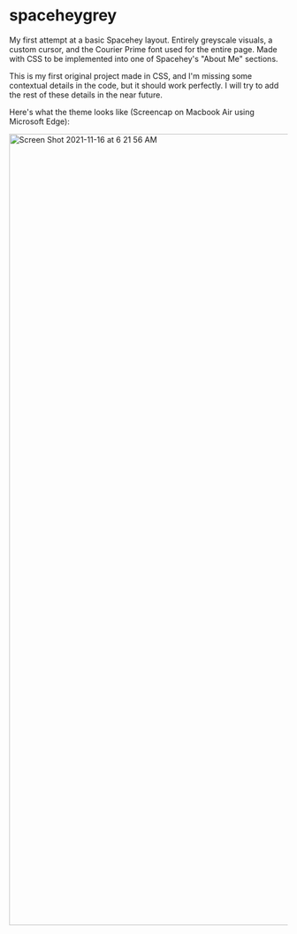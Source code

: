 # spaceheygrey
My first attempt at a basic Spacehey layout. Entirely greyscale visuals, a custom cursor, and the Courier Prime font used for the entire page. Made with CSS to be implemented into one of Spacehey's "About Me" sections.

This is my first original project made in CSS, and I'm missing some contextual details in the code, but it should work perfectly. I will try to add the rest of these details in the near future.


Here's what the theme looks like (Screencap on Macbook Air using Microsoft Edge):


<img width="1429" alt="Screen Shot 2021-11-16 at 6 21 56 AM" src="https://user-images.githubusercontent.com/94448101/141977129-23dcd894-6cf0-4f25-a59a-f399483fc7a9.png">


